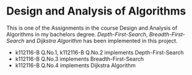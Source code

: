 # Design and Analysis of Algorithms
This is one of the Assignments in the course Design and Analysis of Algorithms in my bachelors degree. *Depth-First-Search*, *Breadth-First-Search* and *Dijkstra Algorithm* has been implemented in this project.

- k112116-B Q.No.1, k112116-B Q.No.2 implements Depth-First-Search
- k112116-B Q.No.3 implements Breadth-First-Search
- k112116-B Q.No.4 implements Dijkstra Algorithm
